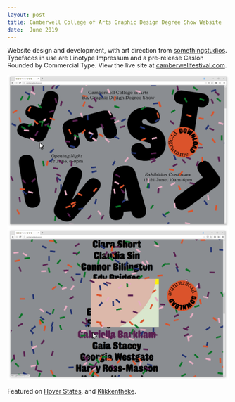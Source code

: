```yaml
---
layout: post
title: Camberwell College of Arts Graphic Design Degree Show Website
date:  June 2019
---
```


Website design and development, with art direction from [somethingstudios](https://www.instagram.com/somethingstudios____/). Typefaces in use are Linotype Impressum and a pre-release Caslon Rounded by Commercial Type. View the live site at [camberwellfestival.com](http://camberwellfestival.com/).

![Camberwell 19 Website Screenshot](/assets/camberwell-19-1.png)
![Camberwell 19 Website Screenshot](/assets/camberwell-19-2.png)

Featured on [Hover States](https://hoverstat.es/features/camberwell-festival), and [Klikkentheke](https://klikkentheke.com/websites/camberwell-festival/).